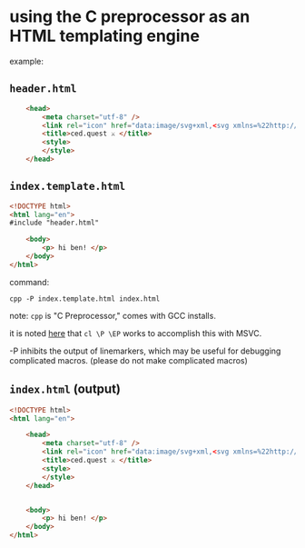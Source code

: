 # using the C preprocessor as an HTML templating engine

example:

## `header.html`
```html
    <head>
        <meta charset="utf-8" />
        <link rel="icon" href="data:image/svg+xml,<svg xmlns=%22http://www.w3.org/2000/svg%22 viewBox=%220 0 100 100%22><text y=%22.9em%22 font-size=%2290%22>📜</text></svg>">
        <title>ced.quest ⚔️ </title>
        <style>
        </style>
    </head>
```

## `index.template.html`
```html
<!DOCTYPE html>
<html lang="en">
#include "header.html"

    <body>
        <p> hi ben! </p>
    </body>
</html>
```

command:

`cpp -P index.template.html index.html`

note: `cpp` is "C Preprocessor," comes with GCC installs.

it is noted [here](https://accu.org/journals/overload/20/108/ignatchenko_1926) that `cl \P \EP` works to accomplish this with MSVC.

-P inhibits the output of linemarkers, which may be useful for debugging complicated macros. (please do not make complicated macros)

## `index.html` (output)
```html
<!DOCTYPE html>
<html lang="en">

    <head>
        <meta charset="utf-8" />
        <link rel="icon" href="data:image/svg+xml,<svg xmlns=%22http://www.w3.org/2000/svg%22 viewBox=%220 0 100 100%22><text y=%22.9em%22 font-size=%2290%22>📜</text></svg>">
        <title>ced.quest ⚔️ </title>
        <style>
        </style>
    </head>


    <body>
        <p> hi ben! </p>
    </body>
</html>

```

